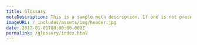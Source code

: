 ```yaml
---
title: Glossary
metaDescription: This is a sample meta description. If one is not present in your page/post's front matter, the default metadata.desciption will be used instead.
imageURL: /_includes/assets/img/header.jpg
date: 2017-01-01T00:00:00.000Z
permalink: /glossary/index.html
---
```


